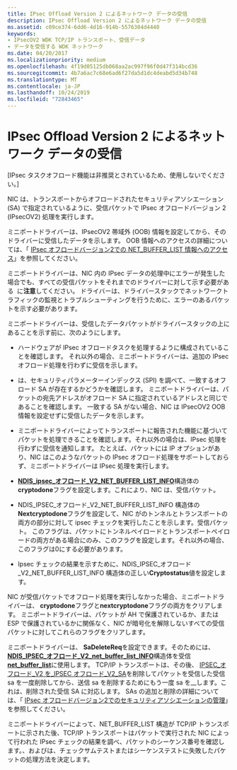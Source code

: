 ```yaml
---
title: IPsec Offload Version 2 によるネットワーク データの受信
description: IPsec Offload Version 2 によるネットワーク データの受信
ms.assetid: c09ce374-6dd6-4d16-914b-5576304d4440
keywords:
- IPsecOV2 WDK TCP/IP トランスポート、受信データ
- データを受信する WDK ネットワーク
ms.date: 04/20/2017
ms.localizationpriority: medium
ms.openlocfilehash: 4f19d05125db068aa2ac997f96f0d47f314bcd36
ms.sourcegitcommit: 4b7a6ac7c68e6ad6f27da5d1dc4deabd5d34b748
ms.translationtype: MT
ms.contentlocale: ja-JP
ms.lasthandoff: 10/24/2019
ms.locfileid: "72843465"
---
```

# <a name="receiving-network-data-with-ipsec-offload-version-2"></a>IPsec Offload Version 2 によるネットワーク データの受信

\[IPsec タスクオフロード機能は非推奨とされているため、使用しないでください。\]




NIC は、トランスポートからオフロードされたセキュリティアソシエーション (SA) で指定されているように、受信パケットで IPsec オフロードバージョン 2 (IPsecOV2) 処理を実行します。

ミニポートドライバーは、IPsecOV2 帯域外 (OOB) 情報を設定してから、そのドライバーに受信したデータを示します。 OOB 情報へのアクセスの詳細については、「 [IPsec オフロードバージョン2での NET\_BUFFER\_LIST 情報へのアクセス](accessing-net-buffer-list-information-in-ipsec-offload-version-2.md)」を参照してください。

ミニポートドライバーは、NIC 内の IPsec データの処理中にエラーが発生した場合でも、すべての受信パケットをそれまでのドライバーに対して示す必要がある  に**注意**してください。 ドライバーは、ドライバースタックでネットワークトラフィックの監視とトラブルシューティングを行うために、エラーのあるパケットを示す必要があります。

 

ミニポートドライバーは、受信したデータパケットがドライバースタックの上にあることを示す前に、次のようにします。

-   ハードウェアが IPsec オフロードタスクを処理するように構成されていることを確認します。 それ以外の場合、ミニポートドライバーは、追加の IPsec オフロード処理を行わずに受信を示します。

-   は、セキュリティパラメーターインデックス (SPI) を調べて、一致するオフロード SA が存在するかどうかを確認します。 ミニポートドライバーは、パケットの宛先アドレスがオフロード SA に指定されているアドレスと同じであることを確認します。 一致する SA がない場合、NIC は IPsecOV2 OOB 情報を設定せずに受信したデータを示します。

-   ミニポートドライバーによってトランスポートに報告された機能に基づいてパケットを処理できることを確認します。それ以外の場合は、IPsec 処理を行わずに受信を通知します。 たとえば、パケットには IP オプションがあり、NIC はこのようなパケットの IPsec オフロード処理をサポートしておらず、ミニポートドライバーは IPsec 処理を実行します。

-   [**NDIS\_ipsec\_オフロード\_V2\_NET\_BUFFER\_LIST\_INFO**](https://docs.microsoft.com/windows-hardware/drivers/ddi/ndis/ns-ndis-_ndis_ipsec_offload_v2_net_buffer_list_info)構造体の**cryptodone**フラグを設定します。これにより、NIC は、受信パケット。

-   NDIS\_IPSEC\_オフロード\_V2\_NET\_BUFFER\_LIST\_INFO 構造体の**Nextcryptodone**フラグを設定して、NIC がのトンネルとトランスポートの両方の部分に対して ipsec チェックを実行したことを示します。受信パケット。 このフラグは、パケットにトンネルペイロードとトランスポートペイロードの両方がある場合にのみ、このフラグを設定します。それ以外の場合、このフラグは0にする必要があります。

-   Ipsec チェックの結果を示すために、NDIS\_IPSEC\_オフロード\_V2\_NET\_BUFFER\_LIST\_INFO 構造体の正しい**Cryptostatus**値を設定します。

NIC が受信パケットでオフロード処理を実行しなかった場合、ミニポートドライバーは、 **cryptodone**フラグと**nextcryptodone**フラグの両方をクリアします。 ミニポートドライバーは、パケットが AH で保護されているか、または ESP で保護されているかに関係なく、NIC が暗号化を解除しないすべての受信パケットに対してこれらのフラグをクリアします。

ミニポートドライバーは、 **SaDeleteReq**を設定できます。そのためには、 [**NDIS\_IPSEC\_オフロード\_V2\_net\_buffer\_list\_INFO**](https://docs.microsoft.com/windows-hardware/drivers/ddi/ndis/ns-ndis-_ndis_ipsec_offload_v2_net_buffer_list_info)構造体を受信[**net\_buffer\_list**](https://docs.microsoft.com/windows-hardware/drivers/ddi/ndis/ns-ndis-_net_buffer_list)に使用します。 TCP/IP トランスポートは、その後、 [IPSEC\_オフロード\_V2 を\_IPSEC オフロード\_V2\_SA](https://docs.microsoft.com/windows-hardware/drivers/network/oid-tcp-task-ipsec-offload-v2-delete-sa)を削除してパケットを受信した受信 sa を一度削除してから、送信 sa を削除するためにもう一度 sa を\_\_します。これは、削除された受信 SA に対応します。 SAs の追加と削除の詳細については、「 [IPsec オフロードバージョン2でのセキュリティアソシエーションの管理](managing-security-associations-in-ipsec-offload-version-2.md)」を参照してください。

ミニポートドライバーによって、NET\_BUFFER\_LIST 構造が TCP/IP トランスポートに示された後、TCP/IP トランスポートはパケットで実行された NIC によって行われた IPsec チェックの結果を調べ、パケットのシーケンス番号を確認します。、およびは、チェックサムテストまたはシーケンステストに失敗したパケットの処理方法を決定します。

 

 





